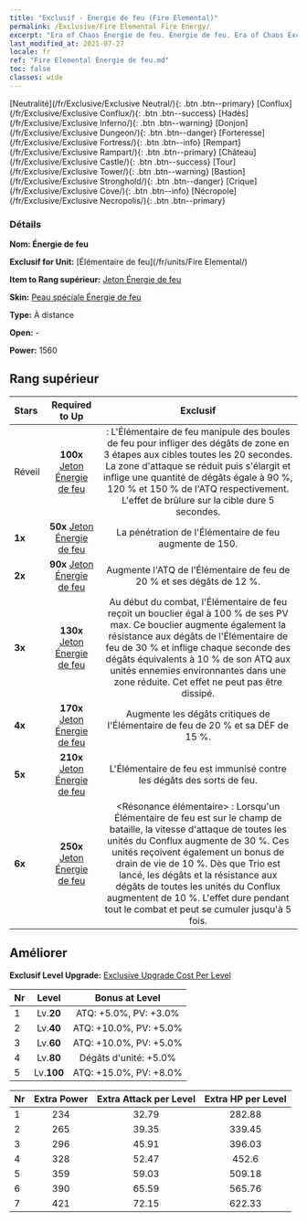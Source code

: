 ```yaml
---
title: "Exclusif - Énergie de feu (Fire Elemental)"
permalink: /Exclusive/Fire Elemental Fire Energy/
excerpt: "Era of Chaos Énergie de feu. Énergie de feu. Era of Chaos Exclusif Énergie de feu. Élémentaire de feu Exclusif."
last_modified_at: 2021-07-27
locale: fr
ref: "Fire Elemental Énergie de feu.md"
toc: false
classes: wide
---
```

 [Neutralité](/fr/Exclusive/Exclusive Neutral/){: .btn .btn--primary} [Conflux](/fr/Exclusive/Exclusive Conflux/){: .btn .btn--success} [Hadès](/fr/Exclusive/Exclusive Inferno/){: .btn .btn--warning} [Donjon](/fr/Exclusive/Exclusive Dungeon/){: .btn .btn--danger} [Forteresse](/fr/Exclusive/Exclusive Fortress/){: .btn .btn--info} [Rempart](/fr/Exclusive/Exclusive Rampart/){: .btn .btn--primary} [Château](/fr/Exclusive/Exclusive Castle/){: .btn .btn--success} [Tour](/fr/Exclusive/Exclusive Tower/){: .btn .btn--warning} [Bastion](/fr/Exclusive/Exclusive Stronghold/){: .btn .btn--danger} [Crique](/fr/Exclusive/Exclusive Cove/){: .btn .btn--info} [Nécropole](/fr/Exclusive/Exclusive Necropolis/){: .btn .btn--primary} 

### Détails
 **Nom: Énergie de feu** 

 **Exclusif for Unit:** [Élémentaire de feu](/fr/units/Fire Elemental/) 

 **Item to Rang supérieur:** [Jeton Énergie de feu](/ItemsFR/con_998/)

 **Skin:** [Peau spéciale Énergie de feu](/ItemsFR/con_666/)

 **Type:** À distance

 **Open:** -

 **Power:** 1560

## Rang supérieur

  |     Stars    |  Required to Up | Exclusif |
  |:-------------|:---------------:|:---------------:|
  |  Réveil  | **100x** [Jeton Énergie de feu](/ItemsFR/con_998/) | <Trio de feu> : L'Élémentaire de feu manipule des boules de feu pour infliger des dégâts de zone en 3 étapes aux cibles toutes les 20 secondes. La zone d'attaque se réduit puis s'élargit et inflige une quantité de dégâts égale à 90 %, 120 % et 150 % de l'ATQ respectivement. L'effet de brûlure sur la cible dure 5 secondes. |
  | **1x** <i class="fas fa-star"/> | **50x** [Jeton Énergie de feu](/ItemsFR/con_998/) | La pénétration de l'Élémentaire de feu augmente de 150. |
  | **2x** <i class="fas fa-star"/> | **90x** [Jeton Énergie de feu](/ItemsFR/con_998/) | Augmente l'ATQ de l'Élémentaire de feu de 20 % et ses dégâts de 12 %. |
  | **3x** <i class="fas fa-star"/> | **130x** [Jeton Énergie de feu](/ItemsFR/con_998/) | Au début du combat, l'Élémentaire de feu reçoit un bouclier égal à 100 % de ses PV max. Ce bouclier augmente également la résistance aux dégâts de l'Élémentaire de feu de 30 % et inflige chaque seconde des dégâts équivalents à 10 % de son ATQ aux unités ennemies environnantes dans une zone réduite. Cet effet ne peut pas être dissipé. |
  | **4x** <i class="fas fa-star"/> | **170x** [Jeton Énergie de feu](/ItemsFR/con_998/) | Augmente les dégâts critiques de l'Élémentaire de feu de 20 % et sa DÉF de 15 %. |
  | **5x** <i class="fas fa-star"/> | **210x** [Jeton Énergie de feu](/ItemsFR/con_998/) | L'Élémentaire de feu est immunisé contre les dégâts des sorts de feu. |
  | **6x** <i class="fas fa-star"/> | **250x** [Jeton Énergie de feu](/ItemsFR/con_998/) | <Résonance élémentaire> : Lorsqu'un Élémentaire de feu est sur le champ de bataille, la vitesse d'attaque de toutes les unités du Conflux augmente de 30 %. Ces unités reçoivent également un bonus de drain de vie de 10 %. Dès que Trio est lancé, les dégâts et la résistance aux dégâts de toutes les unités du Conflux augmentent de 10 %. L'effet dure pendant tout le combat et peut se cumuler jusqu'à 5 fois. |


## Améliorer
 **Exclusif Level Upgrade:** [Exclusive Upgrade Cost Per Level](/Exclusive/ExclusiveUpgradeCostPerLevel/)

  |  Nr  |   Level  | Bonus at Level |
  |:-----|:--------:|:--------------:|
  | 1 | Lv.**20** | ATQ: +5.0%, PV: +3.0% |
  | 2 | Lv.**40** | ATQ: +10.0%, PV: +5.0% |
  | 3 | Lv.**60** | ATQ: +10.0%, PV: +5.0% |
  | 4 | Lv.**80** | Dégâts d'unité: +5.0% |
  | 5 | Lv.**100** | ATQ: +15.0%, PV: +8.0% |


  |  Nr  |  Extra Power | Extra Attack per Level | Extra HP per Level |
  |:-----|:--------:|:--------:|:--------:|
  | 1 | 234 | 32.79 | 282.88 |
  | 2 | 265 | 39.35 | 339.45 |
  | 3 | 296 | 45.91 | 396.03 |
  | 4 | 328 | 52.47 | 452.6 |
  | 5 | 359 | 59.03 | 509.18 |
  | 6 | 390 | 65.59 | 565.76 |
  | 7 | 421 | 72.15 | 622.33 |


